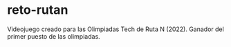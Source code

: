 # reto-rutan
Videojuego creado para las Olimpiadas Tech de Ruta N (2022). Ganador del primer puesto de las olimpiadas.
